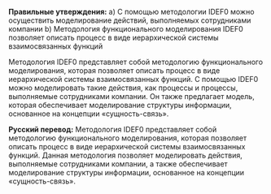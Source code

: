 

**Правильные утверждения:**
a) С помощью методологии IDEF0 можно осуществить моделирование действий, выполняемых сотрудниками компании
b) Методология функционального моделирования IDEF0 позволяет описать процесс в виде иерархической системы взаимосвязанных функций

Методология IDEF0 представляет собой методологию функционального моделирования, которая позволяет описать процесс в виде иерархической системы взаимосвязанных функций. С помощью IDEF0 можно моделировать такие действия, как процессы и процессы, выполняемые сотрудниками компании. Он также предлагает модель, которая обеспечивает моделирование структуры информации, основанное на концепции «сущность-связь».

**Русский перевод:**
Методология IDEF0 представляет собой методологию функционального моделирования, которая позволяет описать процесс в виде иерархической системы взаимосвязанных функций. Данная методология позволяет моделировать действия, выполняемые сотрудниками компании, а также обеспечивает моделирование структуры информации, основанное на концепции «сущность-связь».